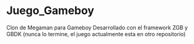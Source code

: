 # Juego_Gameboy
Clon de Megaman para Gameboy
Desarrollado con el framework ZGB y GBDK 
(nunca lo termine, el juego actualmente esta en otro repositorio)
